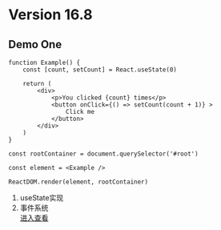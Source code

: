 # Version 16.8

## Demo One
```
function Example() {
    const [count, setCount] = React.useState(0)

    return (
        <div>
            <p>You clicked {count} times</p>
            <button onClick={() => setCount(count + 1)} >
                Click me
            </button>
        </div>
    )
}

const rootContainer = document.querySelector('#root')

const element = <Example />

ReactDOM.render(element, rootContainer)
```
1. useState实现
2. 事件系统  
[进入查看](/one/README.md)